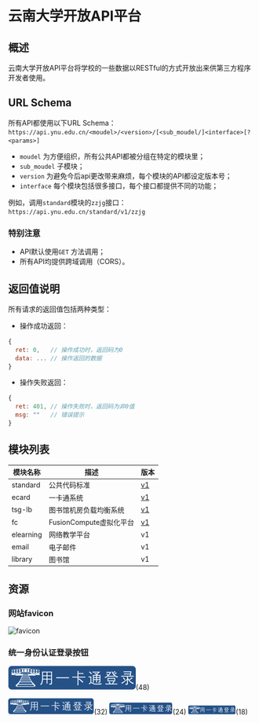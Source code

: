 # 云南大学开放API平台

## 概述
云南大学开放API平台将学校的一些数据以RESTful的方式开放出来供第三方程序开发者使用。

## URL Schema
所有API都使用以下URL Schema：
`https://api.ynu.edu.cn/<moudel>/<version>/[<sub_moudel/]<interface>[?<params>]`

- `moudel` 为方便组织，所有公共API都被分组在特定的模块里；
- `sub_moudel` 子模块；
- `version` 为避免今后api更改带来麻烦，每个模块的API都设定版本号；
- `interface` 每个模块包括很多接口，每个接口都提供不同的功能；

例如，调用`standard`模块的`zzjg`接口：
`https://api.ynu.edu.cn/standard/v1/zzjg`

### 特别注意
- API默认使用`GET` 方法调用；
- 所有API均提供跨域调用（CORS）。

## 返回值说明
所有请求的返回值包括两种类型：

- 操作成功返回：

```javascript
{
  ret: 0,   // 操作成功时，返回码为0
  data: ... // 操作返回的数据
}
```

- 操作失败返回：

```javascript
{
  ret: 401, // 操作失败时，返回码为非0值
  msg: ""   // 错误提示
}
```

## 模块列表

| 模块名称 | 描述 | 版本 |
| --- | --- | --- |
| standard | 公共代码标准 | [v1](./standard-v1.md) |
| ecard | 一卡通系统 | [v1](./ecard-v1/README.md) |
| tsg-lb | 图书馆机房负载均衡系统 | [v1](./tsg-lb-v1/README.md) |
| fc | FusionCompute虚拟化平台 | [v1](./fc-v1/README.md) |
| elearning | 网络教学平台 | v1 |
| email | 电子邮件 | v1 |
| library | 图书馆 | v1 |


## 资源
### 网站favicon

![favicon](http://www.ynu.edu.cn/favicon.ico)

### 统一身份认证登录按钮

![32](media/48-2.png)(48)

![32](media/32-2.png)(32)
![24](media/24-2.png)(24)
![18](media/18-2.png)(18)






